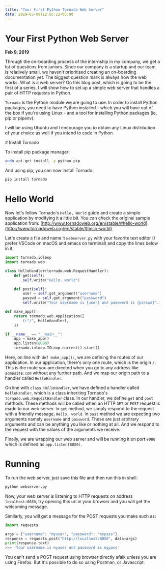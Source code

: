 ```yaml
---
title: "Your First Python Tornado Web Server"
date: 2019-02-09T12:05:22+03:00
---
```


# Your First Python Web Server

**Feb 9, 2019**
<!-- <sup>Last modified: **Dec 2, 2018**</sup> -->

Through the on-boarding process of the internship in my company, we get a lot of questions from juniors. Since our company is a startup and our team is relatively small, we haven't prioritised creating an on-boarding documentation yet. The biggest question mark is always how the web works. What is a web server? On this blog post, which is going to be the first of a series, I will show how to set up a simple web server that handles a pair of HTTP requests in Python.

`Tornado` is the Python module we are going to use. In order to install Python packages, you need to have Python installed - which you will have out of the box if you're using Linux - and a tool for installing Python packages (ie, pip or pipenv).

I will be using Ubuntu and I encourage you to obtain any Linux distribution of your choice as well if you intend to code in Python.

# Install Tornado

To install pip package manager:

```bash
sudo apt-get install -y python-pip
```

And using pip, you can now install Tornado:


```bash
pip install tornado
```

# Hello World

Now let's follow Tornado's `Hello, World` guide and create a simple application by modifying it a little bit. You can check the original sample application from: [http://www.tornadoweb.org/en/stable/#hello-world](http://www.tornadoweb.org/en/stable/#hello-world)

Let's create a file and name it `webserver.py` with your favorite text editor (I prefer VSCode on macOS and emacs on terminal) and copy the lines below in it:


```python
import tornado.ioloop
import tornado.web

class HelloHandler(tornado.web.RequestHandler):
    def get(self):
        self.write("Hello, world")

    def post(self):
        user = self.get_argument("username")
        passwd = self.get_argument("password")
        self.write("Your username is {user} and password is {passwd}".format(user=user, passwd=passwd))

def make_app():
    return tornado.web.Application([
        (r"/", HelloHandler),
    ])

if __name__ == "__main__":
    app = make_app()
    app.listen(8080)
    tornado.ioloop.IOLoop.current().start()
```

Here, on line with `def make_app():`, we are defining the routes of our application. In our application, there's only one route, which is the origin `/`. This is the route you are directed when you go to any address like `somesite.com` without any further path. And we map our origin path to a handler called `HelloHandler`.

On line with `class HelloHandler`, we have defined a handler called `HelloHandler`, which is a class inheriting Tornado's `tornado.web.RequestHandler` class. In our handler, we define `get` and `post` methods. These methods will be called when an HTTP `GET` or `POST` request is made to our web server. In `get` method, we simply respond to the request with a friendly message, `Hello, world`. In `post` method we are expecting two arguments namely `username` and `password`. These are just arbitrary arguments and can be anything you like or nothing at all. And we respond to the request with the values of the arguments we receive.

Finally, we are wrapping our web server and will be running it on port `8080` which is defined as `app.listen(8080)`.

# Running

To run the web server, just save this file and then run this in shell:

```bash
python webserver.py
```

Now, your web server is listening to HTTP requests on address `localhost:8080`, try opening this url in your browser and you will get the welcoming message.

Similarly, you will get a message for the POST requests you make such as:


```python
import requests

args = {"username": "myuser", "password": "mypass"}
response = requests.post("http://localhost:8080", data=args)
print(response.text)
>>> 'Your username is myuser and password is mypass'
```

You can't send a POST request using browser directly afaik unless you are using Firefox. But it's possible to do so using Postman, or Javascript.
